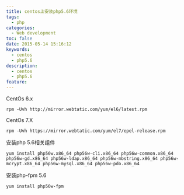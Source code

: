 ```yaml
---
title: centos上安装php5.6环境
tags:
  - php
categories:
  - Web development
toc: false
date: 2015-05-14 15:16:12
keywords:
  - centos
  - php5.6
description:
  - centos
  - php5.6
feature:
---
```

CentOs 6.x
```
rpm -Uvh http://mirror.webtatic.com/yum/el6/latest.rpm
```
CentOs 7.X
```
rpm -Uvh https://mirror.webtatic.com/yum/el7/epel-release.rpm
```

安装php 5.6相关组件
```
yum install php56w.x86_64 php56w-cli.x86_64 php56w-common.x86_64 php56w-gd.x86_64 php56w-ldap.x86_64 php56w-mbstring.x86_64 php56w-mcrypt.x86_64 php56w-mysql.x86_64 php56w-pdo.x86_64
```

安装php-fpm 5.6
```
yum install php56w-fpm
```
